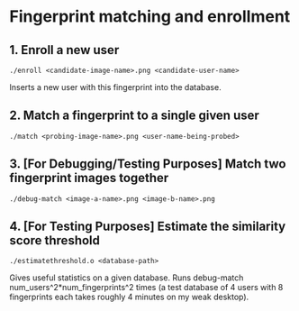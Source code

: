 # Fingerprint matching and enrollment #

## 1. Enroll a new user ##

    ./enroll <candidate-image-name>.png <candidate-user-name>

  Inserts a new user with this fingerprint into the database.

## 2. Match a fingerprint to a single given user ##

    ./match <probing-image-name>.png <user-name-being-probed>

## 3. [For Debugging/Testing Purposes] Match two fingerprint images together ##

    ./debug-match <image-a-name>.png <image-b-name>.png

## 4. [For Testing Purposes] Estimate the similarity score threshold ##

    ./estimatethreshold.o <database-path>

  Gives useful statistics on a given database. Runs debug-match num\_users^2*num\_fingerprints^2 times (a test database of 4 users with 8 fingerprints each takes roughly 4 minutes on my weak desktop).
